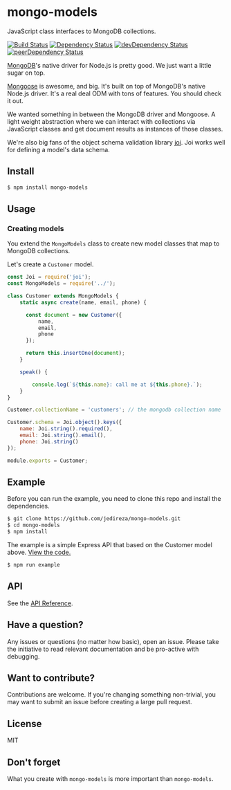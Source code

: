 # mongo-models

JavaScript class interfaces to MongoDB collections.

[![Build Status](https://img.shields.io/travis/jedireza/mongo-models.svg)](https://travis-ci.org/jedireza/mongo-models)
[![Dependency Status](https://img.shields.io/david/jedireza/mongo-models.svg)](https://david-dm.org/jedireza/mongo-models)
[![devDependency Status](https://img.shields.io/david/dev/jedireza/mongo-models.svg)](https://david-dm.org/jedireza/mongo-models#info=devDependencies)
[![peerDependency Status](https://img.shields.io/david/peer/jedireza/mongo-models.svg)](https://david-dm.org/jedireza/mongo-models#info=peerDependencies)

[MongoDB](https://github.com/mongodb/node-mongodb-native)'s native driver for
Node.js is pretty good. We just want a little sugar on top.

[Mongoose](http://mongoosejs.com/) is awesome, and big. It's built on top of
MongoDB's native Node.js driver. It's a real deal ODM with tons of features.
You should check it out.

We wanted something in between the MongoDB driver and Mongoose. A light weight
abstraction where we can interact with collections via JavaScript classes and
get document results as instances of those classes.

We're also big fans of the object schema validation library
[joi](https://github.com/hapijs/joi). Joi works well for defining a model's
data schema.


## Install

```bash
$ npm install mongo-models
```


## Usage

### Creating models

You extend the `MongoModels` class to create new model classes that map to
MongoDB collections.

Let's create a `Customer` model.

```js
const Joi = require('joi');
const MongoModels = require('../');

class Customer extends MongoModels {
    static async create(name, email, phone) {

      const document = new Customer({
          name,
          email,
          phone
      });

      return this.insertOne(document);
    }

    speak() {

        console.log(`${this.name}: call me at ${this.phone}.`);
    }
}

Customer.collectionName = 'customers'; // the mongodb collection name

Customer.schema = Joi.object().keys({
    name: Joi.string().required(),
    email: Joi.string().email(),
    phone: Joi.string()
});

module.exports = Customer;
```


## Example

Before you can run the example, you need to clone this repo and install the
dependencies.

```bash
$ git clone https://github.com/jedireza/mongo-models.git
$ cd mongo-models
$ npm install
```

The example is a simple Express API that based on the Customer model above.
[View the code.][example]

[example]: https://github.com/jedireza/mongo-models/tree/master/example

```bash
$ npm run example
```


## API

See the [API Reference](https://github.com/jedireza/mongo-models/blob/master/API.md).


## Have a question?

Any issues or questions (no matter how basic), open an issue. Please take the
initiative to read relevant documentation and be pro-active with debugging.


## Want to contribute?

Contributions are welcome. If you're changing something non-trivial, you may
want to submit an issue before creating a large pull request.


## License

MIT


## Don't forget

What you create with `mongo-models` is more important than `mongo-models`.

